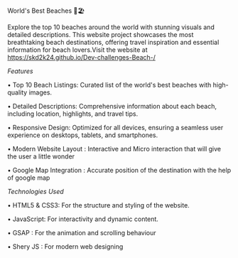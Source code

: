 World's Best Beaches 🌴🏖️


Explore the top 10 beaches around the world with stunning visuals and detailed descriptions. This website project showcases the most breathtaking beach destinations, offering travel inspiration and essential information for beach lovers.Visit the website at https://skd2k24.github.io/Dev-challenges-Beach-/

*Features*

•	Top 10 Beach Listings: Curated list of the world's best beaches with high-quality images.

•	Detailed Descriptions: Comprehensive information about each beach, including location, highlights, and travel tips.

•	Responsive Design: Optimized for all devices, ensuring a seamless user experience on desktops, tablets, and smartphones.

•	Modern Website Layout : Interactive and Micro interaction that will give the user a little wonder

• Google Map Integration : Accurate position of the destination with the help of google map

*Technologies Used*

•	HTML5 & CSS3: For the structure and styling of the website.

•	JavaScript: For interactivity and dynamic content.

•	GSAP : For the animation and scrolling behaviour

•	Shery JS : For modern web designing

